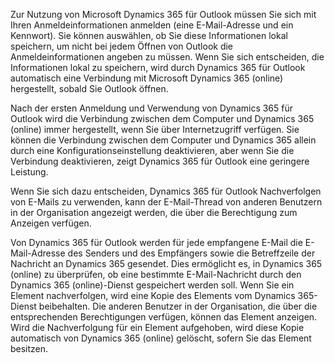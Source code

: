 Zur Nutzung von Microsoft Dynamics 365 für Outlook müssen Sie sich mit Ihren Anmeldeinformationen anmelden (eine E-Mail-Adresse und ein Kennwort). Sie können auswählen, ob Sie diese Informationen lokal speichern, um nicht bei jedem Öffnen von Outlook die Anmeldeinformationen angeben zu müssen. Wenn Sie sich entscheiden, die Informationen lokal zu speichern, wird durch Dynamics 365 für Outlook automatisch eine Verbindung mit Microsoft Dynamics 365 (online) hergestellt, sobald Sie Outlook öffnen.  
  
 Nach der ersten Anmeldung und Verwendung von Dynamics 365 für Outlook wird die Verbindung zwischen dem Computer und Dynamics 365 (online) immer hergestellt, wenn Sie über Internetzugriff verfügen. Sie können die Verbindung zwischen dem Computer und Dynamics 365 allein durch eine Konfigurationseinstellung deaktivieren, aber wenn Sie die Verbindung deaktivieren, zeigt Dynamics 365 für Outlook eine geringere Leistung.  
  
 Wenn Sie sich dazu entscheiden, Dynamics 365 für Outlook Nachverfolgen von E-Mails zu verwenden, kann der E-Mail-Thread von anderen Benutzern in der Organisation angezeigt werden, die über die Berechtigung zum Anzeigen verfügen.  
  
Von Dynamics 365 für Outlook werden für jede empfangene E-Mail die E-Mail-Adresse des Senders und des Empfängers sowie die Betreffzeile der Nachricht an Dynamics 365 gesendet. Dies ermöglicht es, in Dynamics 365 (online) zu überprüfen, ob eine bestimmte E-Mail-Nachricht durch den Dynamics 365 (online)-Dienst gespeichert werden soll. Wenn Sie ein Element nachverfolgen, wird eine Kopie des Elements vom Dynamics 365-Dienst beibehalten. Die anderen Benutzer in der Organisation, die über die entsprechenden Berechtigungen verfügen, können das Element anzeigen. Wird die Nachverfolgung für ein Element aufgehoben, wird diese Kopie automatisch von Dynamics 365 (online) gelöscht, sofern Sie das Element besitzen.